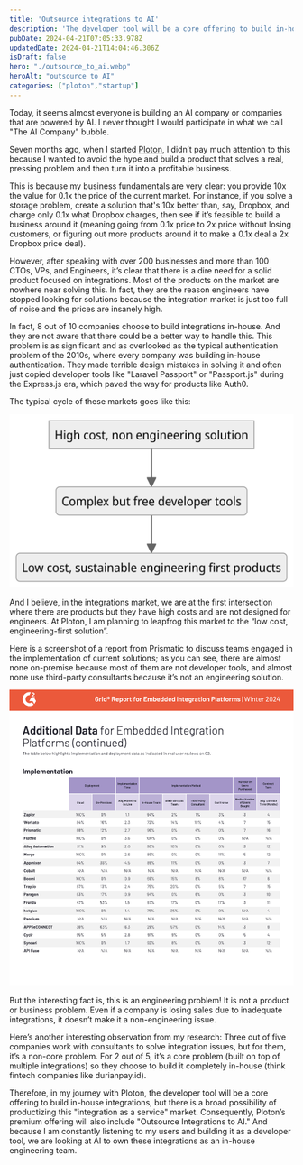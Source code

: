 ```yaml
---
title: 'Outsource integrations to AI'
description: 'The developer tool will be a core offering to build in-house integrations, and Ploton’s premium offering will also include `Outsource Integrations to AI.`'
pubDate: 2024-04-21T07:05:33.978Z
updatedDate: 2024-04-21T14:04:46.306Z
isDraft: false
hero: "./outsource_to_ai.webp"
heroAlt: "outsource to AI"
categories: ["ploton","startup"]
---
```


Today, it seems almost everyone is building an AI company or companies that are powered by AI. I never thought I would participate in what we call "The AI Company" bubble.

Seven months ago, when I started [Ploton](https://ploton.dev), I didn’t pay much attention to this because I wanted to avoid the hype and build a product that solves a real, pressing problem and then turn it into a profitable business.

This is because my business fundamentals are very clear: you provide 10x the value for 0.1x the price of the current market. For instance, if you solve a storage problem, create a solution that's 10x better than, say, Dropbox, and charge only 0.1x what Dropbox charges, then see if it’s feasible to build a business around it (meaning going from 0.1x price to 2x price without losing customers, or figuring out more products around it to make a 0.1x deal a 2x Dropbox price deal).

However, after speaking with over 200 businesses and more than 100 CTOs, VPs, and Engineers, it’s clear that there is a dire need for a solid product focused on integrations. Most of the products on the market are nowhere near solving this. In fact, they are the reason engineers have stopped looking for solutions because the integration market is just too full of noise and the prices are insanely high.

In fact, 8 out of 10 companies choose to build integrations in-house. And they are not aware that there could be a better way to handle this. This problem is as significant and as overlooked as the typical authentication problem of the 2010s, where every company was building in-house authentication. They made terrible design mistakes in solving it and often just copied developer tools like "Laravel Passport" or "Passport.js" during the Express.js era, which paved the way for products like Auth0.

The typical cycle of these markets goes like this:

![Integration market](./market.png)

And I believe, in the integrations market, we are at the first intersection where there are products but they have high costs and are not designed for engineers. At Ploton, I am planning to leapfrog this market to the “low cost, engineering-first solution”.

Here is a screenshot of a report from Prismatic to discuss teams engaged in the implementation of current solutions; as you can see, there are almost none on-premise because most of them are not developer tools, and almost none use third-party consultants because it’s not an engineering solution.

![Integrations survey](./survey_implementation.png)

But the interesting fact is, this is an engineering problem! It is not a product or business problem. Even if a company is losing sales due to inadequate integrations, it doesn’t make it a non-engineering issue.

Here’s another interesting observation from my research: Three out of five companies work with consultants to solve integration issues, but for them, it’s a non-core problem. For 2 out of 5, it’s a core problem (built on top of multiple integrations) so they choose to build it completely in-house (think fintech companies like durianpay.id).

Therefore, in my journey with Ploton, the developer tool will be a core offering to build in-house integrations, but there is a broad possibility of productizing this "integration as a service" market. Consequently, Ploton’s premium offering will also include "Outsource Integrations to AI." And because I am constantly listening to my users and building it as a developer tool, we are looking at AI to own these integrations as an in-house engineering team. 
